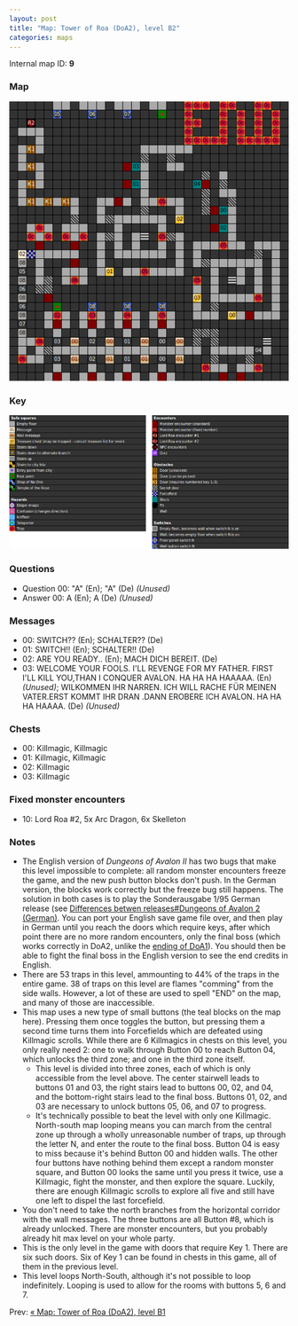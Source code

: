 ```yaml
---
layout: post
title: "Map: Tower of Roa (DoA2), level B2"
categories: maps
---
```


Internal map ID: __9__

### Map

![Dungeons of Avalon II, tower level B2 map](../images/doa2-b2.png "Tower level B2 map")

### Key

![Dungeons of Avalon II, map key](../images/doa2-key.png "Map key")

### Questions

* Question 00: "A" (En); "A" (De) _(Unused)_
* Answer 00: A (En); A (De) _(Unused)_

### Messages

* 00: SWITCH?? (En);
  SCHALTER?? (De)
* 01: SWITCH!! (En);
  SCHALTER!! (De)
* 02: ARE YOU READY.. (En);
  MACH DICH BEREIT. (De)
* 03: WELCOME YOUR FOOLS. I'LL REVENGE FOR MY FATHER. FIRST I'LL KILL YOU,THAN I CONQUER AVALON. HA HA HA HAAAAA. (En) _(Unused)_;
  WILKOMMEN IHR NARREN. ICH WILL RACHE F&Uuml;R MEINEN VATER.ERST KOMMT IHR DRAN .DANN EROBERE ICH AVALON. HA HA HA HAAAA. (De) _(Unused)_

### Chests

* 00: Killmagic, Killmagic
* 01: Killmagic, Killmagic
* 02: Killmagic
* 03: Killmagic

### Fixed monster encounters

* 10: Lord Roa #2, 5x Arc Dragon, 6x Skelleton

### Notes

* The English version of _Dungeons of Avalon II_ has two bugs that make this
  level impossible to complete: all random monster encounters freeze the game,
  and the new push button blocks don't push. In the German version, the blocks
  work correctly but the freeze bug still happens. The solution in both cases
  is to play the Sonderausgabe 1/95 German release (see
  [Differences betwen releases#Dungeons of Avalon 2 (German)](../history/version-differences.html#dungeons-of-avalon-2-german). You can port your English save
  game file over, and then play in German until you reach the doors which
  require keys, after which point there are no more random encounters, only
  the final boss (which works correctly in DoA2, unlike the
  [ending of DoA1](../secrets/doa1-ending.html)). You should then be able to
  fight the final boss in the English version to see the end credits in English.
* There are 53 traps in this level, ammounting to 44% of the traps in the
  entire game. 38 of traps on this level are flames "comming" from the side
  walls. However, a lot of these are used to spell "END" on the map, and many
  of those are inaccessible.
* This map uses a new type of small buttons (the teal blocks on the map here).
  Pressing them once toggles the button, but pressing them a second time turns
  them into Forcefields which are defeated using Killmagic scrolls. While there
  are 6 Killmagics in chests on this level, you only really need 2: one to
  walk through Button 00 to reach Button 04, which unlocks the third zone;
  and one in the third zone itself.
  * This level is divided into three zones, each of which is only accessible
    from the level above. The center stairwell leads to buttons 01 and 03, the
    right stairs lead to buttons 00, 02, and 04, and the bottom-right stairs
    lead to the final boss. Buttons 01, 02, and 03 are necessary to unlock
    buttons 05, 06, and 07 to progress.
  * It's technically possible to beat the level with only one Killmagic.
    North-south map looping means you can march from the central zone up
    through a wholly unreasonable number of traps, up through the letter
    N, and enter the route to the final boss. Button 04 is easy to miss
    because it's behind Button 00 and hidden walls. The other four buttons
    have nothing behind them except a random monster square, and Button 00
    looks the same until you press it twice, use a Killmagic, fight the
    monster, and then explore the square. Luckily, there are enough
    Killmagic scrolls to explore all five and still have one left to
    dispel the last forcefield.
* You don't need to take the north branches from the horizontal corridor with
  the wall messages. The three buttons are all Button #8, which is already
  unlocked. There are monster encounters, but you probably already hit max
  level on your whole party.
* This is the only level in the game with doors that require Key 1. There are
  six such doors. Six of Key 1 can be found in chests in this game, all of them
  in the previous level.
* This level loops North-South, although it's not possible to loop indefinitely.
  Looping is used to allow for the rooms with buttons 5, 6 and 7.

Prev: [&laquo; Map: Tower of Roa (DoA2), level B1](doa2-tower-b1.html)
